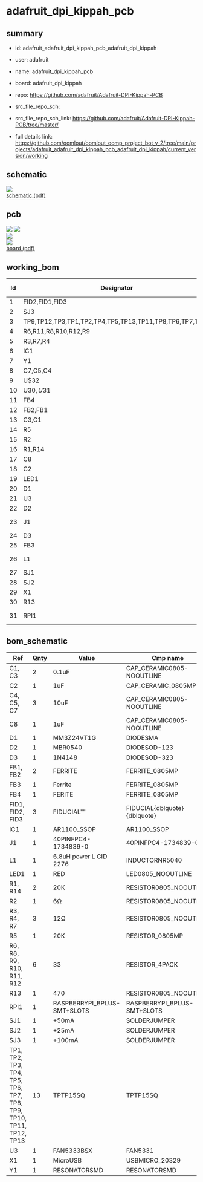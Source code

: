 # adafruit_dpi_kippah_pcb
 
## summary 
* id: adafruit_adafruit_dpi_kippah_pcb_adafruit_dpi_kippah
* user: adafruit
* name: adafruit_dpi_kippah_pcb
* board: adafruit_dpi_kippah
* repo: https://github.com/adafruit/Adafruit-DPI-Kippah-PCB



* src_file_repo_sch: 
* src_file_repo_sch_link: https://github.com/adafruit/Adafruit-DPI-Kippah-PCB/tree/master/
* full details link: https://github.com/oomlout/oomlout_oomp_project_bot_v_2/tree/main/projects/adafruit_adafruit_dpi_kippah_pcb_adafruit_dpi_kippah/current_version/working  

## schematic  
![](working_schematic_600.png)  
[schematic (pdf)](working_schematic.pdf)  

## pcb  
![](working_3d_600.png) 
![](working_3d_front_600.png)  
![](working_3d_back_600.png)  
![](working_600.png)  
[board (pdf)](working.pdf)  

## working_bom
| Id | Designator | Footprint | Quantity | Designation | Supplier and ref |  | None | 
| --- | --- | --- | --- | --- | --- | --- | --- | 
| 1 | FID2,FID1,FID3 | FIDUCIAL_1MM | 3 | FIDUCIAL" |  |  | [''] | 
| 2 | SJ3 | SOLDERJUMPER_ARROW_NOPASTE | 1 | +100mA |  |  | [''] | 
| 3 | TP9,TP12,TP3,TP1,TP2,TP4,TP5,TP13,TP11,TP8,TP6,TP7,TP10 | TP15SQ | 13 | TPTP15SQ |  |  | [''] | 
| 4 | R6,R11,R8,R10,R12,R9 | RESPACK_4X0603 | 6 | 33 |  |  | [''] | 
| 5 | R3,R7,R4 | 0805-NO | 3 | 12Ω |  |  | [''] | 
| 6 | IC1 | TSSOP20-5.3MMBODY | 1 | AR1100_SSOP |  |  | [''] | 
| 7 | Y1 | RESONATOR-SMD | 1 | 12MHz |  |  | [''] | 
| 8 | C7,C5,C4 | 0805-NO | 3 | 10uF |  |  | [''] | 
| 9 | U$32 | PCBFEAT-REV-040 | 1 |  |  |  | [''] | 
| 10 | U$30,U$31 | ADAFRUIT_TEXT_30MM | 2 |  |  |  | [''] | 
| 11 | FB4 | _0805MP | 1 | FERITE |  |  | [''] | 
| 12 | FB2,FB1 | _0805MP | 2 | FERRITE |  |  | [''] | 
| 13 | C3,C1 | 0805-NO | 2 | 0.1uF |  |  | [''] | 
| 14 | R5 | _0805MP | 1 | 20K |  |  | [''] | 
| 15 | R2 | 0805-NO | 1 | 6Ω |  |  | [''] | 
| 16 | R1,R14 | 0805-NO | 2 | 20K |  |  | [''] | 
| 17 | C8 | 0805-NO | 1 | 1uF |  |  | [''] | 
| 18 | C2 | _0805MP | 1 | 1uF |  |  | [''] | 
| 19 | LED1 | CHIPLED_0805_NOOUTLINE | 1 | RED |  |  | [''] | 
| 20 | D1 | SMADIODE | 1 | MM3Z24VT1G |  |  | [''] | 
| 21 | U3 | SOT23-5@1 | 1 | FAN5333BSX |  |  | [''] | 
| 22 | D2 | SOD-123 | 1 | MBR0540 |  |  | [''] | 
| 23 | J1 | 4-1734839-0 | 1 | 40PINFPCM4-1734839-0 |  |  | [''] | 
| 24 | D3 | SOD-323 | 1 | 1N4148 |  |  | [''] | 
| 25 | FB3 | _0805MP | 1 | Ferrite |  |  | [''] | 
| 26 | L1 | INDUCTOR_5X5MM_NR5040_NOTHERMALS | 1 | 6.8uH power L CID 2276 |  |  | [''] | 
| 27 | SJ1 | SOLDERJUMPER_ARROW_NOPASTE | 1 | +50mA |  |  | [''] | 
| 28 | SJ2 | SOLDERJUMPER_ARROW_NOPASTE | 1 | +25mA |  |  | [''] | 
| 29 | X1 | 4UCONN_20329 | 1 | MicroUSB |  |  | [''] | 
| 30 | R13 | 0805-NO | 1 | 470 |  |  | [''] | 
| 31 | RPI1 | PI_HAT_SMT_SLOTS | 1 | RASPBERRYPI_BPLUS-SMT+SLOTS |  |  | [''] | 


## bom_schematic
| Ref | Qnty | Value | Cmp name | Footprint | Description | Vendor | DNP | 
| --- | --- | --- | --- | --- | --- | --- | --- | 
| C1, C3 | 2 | 0.1uF | CAP_CERAMIC0805-NOOUTLINE | working:0805-NO |  |  |  | 
| C2 | 1 | 1uF | CAP_CERAMIC_0805MP | working:_0805MP |  |  |  | 
| C4, C5, C7 | 3 | 10uF | CAP_CERAMIC0805-NOOUTLINE | working:0805-NO |  |  |  | 
| C8 | 1 | 1uF | CAP_CERAMIC0805-NOOUTLINE | working:0805-NO |  |  |  | 
| D1 | 1 | MM3Z24VT1G | DIODESMA | working:SMADIODE |  |  |  | 
| D2 | 1 | MBR0540 | DIODESOD-123 | working:SOD-123 |  |  |  | 
| D3 | 1 | 1N4148 | DIODESOD-323 | working:SOD-323 |  |  |  | 
| FB1, FB2 | 2 | FERRITE | FERRITE_0805MP | working:_0805MP |  |  |  | 
| FB3 | 1 | Ferrite | FERRITE_0805MP | working:_0805MP |  |  |  | 
| FB4 | 1 | FERITE | FERRITE_0805MP | working:_0805MP |  |  |  | 
| FID1, FID2, FID3 | 3 | FIDUCIAL"" | FIDUCIAL{dblquote}{dblquote} | working:FIDUCIAL_1MM |  |  |  | 
| IC1 | 1 | AR1100_SSOP | AR1100_SSOP | working:TSSOP20-5.3MMBODY |  |  |  | 
| J1 | 1 | 40PINFPC4-1734839-0 | 40PINFPC4-1734839-0 | working:4-1734839-0 |  |  |  | 
| L1 | 1 | 6.8uH power L CID 2276 | INDUCTORNR5040 | working:INDUCTOR_5X5MM_NR5040_NOTHERMALS |  |  |  | 
| LED1 | 1 | RED | LED0805_NOOUTLINE | working:CHIPLED_0805_NOOUTLINE |  |  |  | 
| R1, R14 | 2 | 20K | RESISTOR0805_NOOUTLINE | working:0805-NO |  |  |  | 
| R2 | 1 | 6Ω | RESISTOR0805_NOOUTLINE | working:0805-NO |  |  |  | 
| R3, R4, R7 | 3 | 12Ω | RESISTOR0805_NOOUTLINE | working:0805-NO |  |  |  | 
| R5 | 1 | 20K | RESISTOR_0805MP | working:_0805MP |  |  |  | 
| R6, R8, R9, R10, R11, R12 | 6 | 33 | RESISTOR_4PACK | working:RESPACK_4X0603 |  |  |  | 
| R13 | 1 | 470 | RESISTOR0805_NOOUTLINE | working:0805-NO |  |  |  | 
| RPI1 | 1 | RASPBERRYPI_BPLUS-SMT+SLOTS | RASPBERRYPI_BPLUS-SMT+SLOTS | working:PI_HAT_SMT_SLOTS |  |  |  | 
| SJ1 | 1 | +50mA | SOLDERJUMPER | working:SOLDERJUMPER_ARROW_NOPASTE |  |  |  | 
| SJ2 | 1 | +25mA | SOLDERJUMPER | working:SOLDERJUMPER_ARROW_NOPASTE |  |  |  | 
| SJ3 | 1 | +100mA | SOLDERJUMPER | working:SOLDERJUMPER_ARROW_NOPASTE |  |  |  | 
| TP1, TP2, TP3, TP4, TP5, TP6, TP7, TP8, TP9, TP10, TP11, TP12, TP13 | 13 | TPTP15SQ | TPTP15SQ | working:TP15SQ |  |  |  | 
| U3 | 1 | FAN5333BSX | FAN5331 | working:SOT23-5@1 |  |  |  | 
| X1 | 1 | MicroUSB | USBMICRO_20329 | working:4UCONN_20329 |  |  |  | 
| Y1 | 1 | RESONATORSMD | RESONATORSMD | working:RESONATOR-SMD |  |  |  | 



